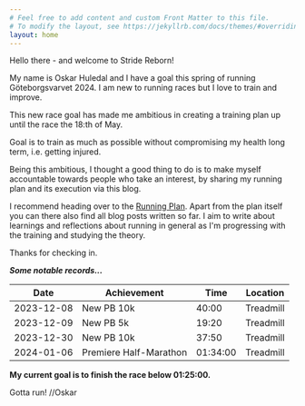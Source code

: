 ```yaml
---
# Feel free to add content and custom Front Matter to this file.
# To modify the layout, see https://jekyllrb.com/docs/themes/#overriding-theme-defaults
layout: home
---
```


Hello there - and welcome to Stride Reborn!

My name is Oskar Huledal and I have a goal this spring of running Göteborgsvarvet 2024. I am new to running races but I love to train and improve.

This new race goal has made me ambitious in creating a training plan up until the race the 18:th of May.

Goal is to train as much as possible without compromising my health long term, i.e. getting injured.

Being this ambitious, I thought a good thing to do is to make myself accountable towards people who take an interest, by sharing my running plan and its execution via this blog.

I recommend heading over to the [Running Plan](/running-plan.markdown). Apart from the plan itself you can there also find all blog posts written so far. I aim to write about learnings and reflections about running in general as I'm progressing with the training and studying the theory.

Thanks for checking in.

***Some notable records...***

| Date       | Achievement                 | Time       | Location   |
|------------|-----------------------------|------------|------------|
| 2023-12-08 | New PB 10k                  | 40:00      | Treadmill  |
| 2023-12-09 | New PB 5k                   | 19:20      | Treadmill  |
| 2023-12-30 | New PB 10k                  | 37:50      | Treadmill  |
| 2024-01-06 | Premiere Half-Marathon      | 01:34:00   | Treadmill  |


**My current goal is to finish the race below 01:25:00.**

Gotta run! //Oskar